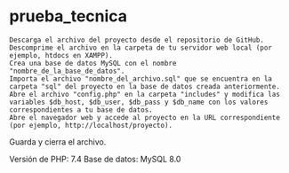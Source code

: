 # prueba_tecnica

    Descarga el archivo del proyecto desde el repositorio de GitHub.
    Descomprime el archivo en la carpeta de tu servidor web local (por ejemplo, htdocs en XAMPP).
    Crea una base de datos MySQL con el nombre "nombre_de_la_base_de_datos".
    Importa el archivo "nombre_del_archivo.sql" que se encuentra en la carpeta "sql" del proyecto en la base de datos creada anteriormente.
    Abre el archivo "config.php" en la carpeta "includes" y modifica las variables $db_host, $db_user, $db_pass y $db_name con los valores correspondientes a tu base de datos.
    Abre el navegador web y accede al proyecto en la URL correspondiente (por ejemplo, http://localhost/proyecto).

Guarda y cierra el archivo.


Versión de PHP: 7.4
Base de datos: MySQL 8.0
